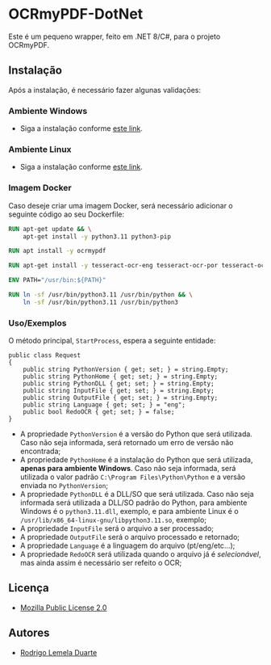 # OCRmyPDF-DotNet
Este é um pequeno wrapper, feito em .NET 8/C#, para o projeto OCRmyPDF.

## Instalação
Após a instalação, é necessário fazer algunas validações:

### Ambiente Windows
- Siga a instalação conforme [este link](https://ocrmypdf.readthedocs.io/en/latest/installation.html#installing-on-windows).

### Ambiente Linux
- Siga a instalação conforme [este link](https://ocrmypdf.readthedocs.io/en/latest/installation.html#installing-on-linux).

### Imagem Docker
Caso deseje criar uma imagem Docker, será necessário adicionar o seguinte código ao seu Dockerfile:

```dockerfile
RUN apt-get update && \
    apt-get install -y python3.11 python3-pip

RUN apt install -y ocrmypdf

RUN apt-get install -y tesseract-ocr-eng tesseract-ocr-por tesseract-ocr-spa tesseract-ocr-fra

ENV PATH="/usr/bin:${PATH}"

RUN ln -sf /usr/bin/python3.11 /usr/bin/python && \
    ln -sf /usr/bin/python3.11 /usr/bin/python3
```

### Uso/Exemplos

O método principal, ```StartProcess```, espera a seguinte entidade:

```dotnet  
public class Request
{
    public string PythonVersion { get; set; } = string.Empty;
    public string PythonHome { get; set; } = string.Empty;
    public string PythonDLL { get; set; } = string.Empty;
    public string InputFile { get; set; } = string.Empty;
    public string OutputFile { get; set; } = string.Empty;
    public string Language { get; set; } = "eng";
    public bool RedoOCR { get; set; } = false;
}
```

- A propriedade ```PythonVersion``` é a versão do Python que será utilizada. Caso não seja informada, será retornado um erro de versão não encontrada;
- A propriedade ```PythonHome``` é a instalação do Python que será utilizada, **apenas para ambiente Windows**. Caso não seja informada, será utilizada o valor padrão ```C:\Program Files\Python\Python``` e a versão enviada no ```PythonVersion```;
- A propriedade ```PythonDLL``` é a DLL/SO que será utilizada. Caso não seja informada será utilizada a DLL/SO padrão do Python, para ambiente Windows é o ```python3.11.dll```, exemplo, e para ambiente Linux é o ```/usr/lib/x86_64-linux-gnu/libpython3.11.so```, exemplo;
- A propriedade ```InputFile``` será o arquivo a ser processado;
- A propriedade ```OutputFile``` será o arquivo processado e retornado;
- A propriedade ```Language``` é a linguagem do arquivo (pt/eng/etc...);
- A propriedade ```RedoOCR``` será utilizada quando o arquivo já é *selecionável*, mas ainda assim é necessário ser refeito o OCR;

## Licença
- [Mozilla Public License 2.0](https://github.com/rodrigo-lemela-duarte/OCRmyPDF-DotNet/blob/main/LICENSE)

## Autores
- [Rodrigo Lemela Duarte](https://github.com/rodrigo-lemela-duarte)